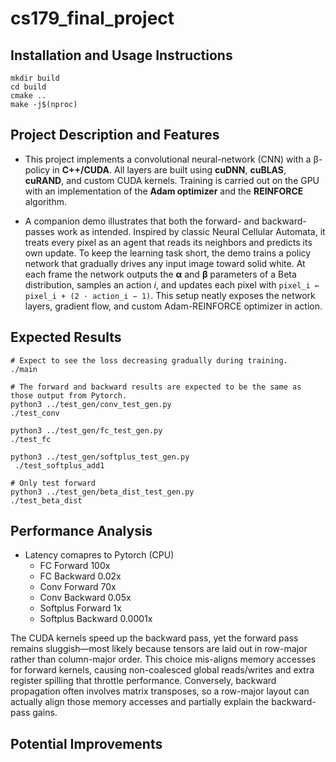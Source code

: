 # cs179_final_project

## Installation and Usage Instructions
```
mkdir build
cd build
cmake ..
make -j$(nproc)
```

## Project Description and Features
- This project implements a convolutional neural-network (CNN) with a β-policy in **C++/CUDA**. All layers are built using **cuDNN**, **cuBLAS**, **cuRAND**, and custom CUDA kernels. Training is carried out on the GPU with an implementation of the **Adam optimizer** and the **REINFORCE** algorithm.

- A companion demo illustrates that both the forward- and backward-passes work as intended. Inspired by classic Neural Cellular Automata, it treats every pixel as an agent that reads its neighbors and predicts its own update. To keep the learning task short, the demo trains a policy network that gradually drives any input image toward solid white. At each frame the network outputs the **α** and **β** parameters of a Beta distribution, samples an action *i*, and updates each pixel with `pixel_i ← pixel_i + (2 · action_i − 1)`. This setup neatly exposes the network layers, gradient flow, and custom Adam-REINFORCE optimizer in action.



## Expected Results
```
# Expect to see the loss decreasing gradually during training. 
./main

# The forward and backward results are expected to be the same as those output from Pytorch. 
python3 ../test_gen/conv_test_gen.py
./test_conv

python3 ../test_gen/fc_test_gen.py
./test_fc

python3 ../test_gen/softplus_test_gen.py 
 ./test_softplus_add1 

# Only test forward
python3 ../test_gen/beta_dist_test_gen.py
./test_beta_dist 
```

## Performance Analysis
- Latency comapres to Pytorch (CPU)
    - FC Forward 100x
    - FC Backward 0.02x
    - Conv Forward 70x
    - Conv Backward	0.05x
    - Softplus Forward 1x
    - Softplus Backward 0.0001x

The CUDA kernels speed up the backward pass, yet the forward pass remains sluggish—most likely because tensors are laid out in row-major rather than column-major order. This choice mis-aligns memory accesses for forward kernels, causing non-coalesced global reads/writes and extra register spilling that throttle performance. Conversely, backward propagation often involves matrix transposes, so a row-major layout can actually align those memory accesses and partially explain the backward-pass gains.

## Potential Improvements



